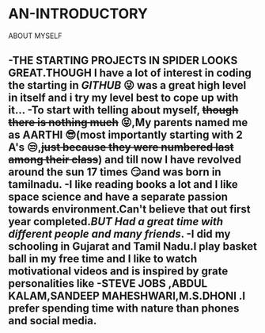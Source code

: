 # AN-INTRODUCTORY
ABOUT MYSELF

-THE STARTING PROJECTS IN **SPIDER** LOOKS GREAT.THOUGH I have a lot of interest in coding the starting in ***GITHUB*** :stuck_out_tongue_winking_eye: was a great high level in itself and i try my level best to cope up with it...
-To start with telling about myself, ~~though there is nothing much~~  :stuck_out_tongue_closed_eyes:,My parents named me as **AARTHI**  :sunglasses:(most importantly  starting with 2 A's :unamused:,~~just because they were numbered last among their class~~) and till now I have revolved around the sun 17 times  :smirk:and was born in tamilnadu.
-I like reading books a lot and I like space science and have a separate passion towards environment.Can't believe that out first year completed.*BUT Had a great time with different people and many friends*.
-I did my schooling in **Gujarat** and **Tamil Nadu**.I play basket ball in my free time and I like to watch motivational videos and is inspired by grate personalities like 
-**STEVE JOBS ,ABDUL KALAM,SANDEEP MAHESHWARI,M.S.DHONI** .I prefer spending time with nature than phones and social media. 
-
